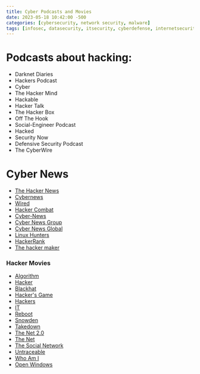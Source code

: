 ```yaml
---
title: Cyber Podcasts and Movies
date: 2023-05-18 10:42:00 -500
categories: [cybersecurity, network security, malware]
tags: [infosec, datasecurity, itsecurity, cyberdefense, internetsecurity] # TAG names should be lowercase
---
```


# Podcasts about hacking:

* Darknet Diaries
* Hackers Podcast
* Cyber
* The Hacker Mind
* Hackable
* Hacker Talk
* The Hacker Box
* Off The Hook
* Social-Engineer Podcast
* Hacked
* Security Now
* Defensive Security Podcast
* The CyberWire

# Cyber News
* [The Hacker News](https://thehackernews.com/)
* [Cybernews](https://cybernews.com/)
* [Wired](https://www.wired.com/)
* [Hacker Combat](https://www.hackercombat.com/)
* [Cyber-News](https://cybernews.cloud/category/security/)
* [Cyber News Group](https://www.cybernewsgroup.co.uk/all-news/)
* [Cyber News Global](https://www.cybernewsgroup.co.uk/all-news/)
* [Linux Hunters](https://www.linuxhunters.com/)
* [HackerRank](https://www.hackerrank.com/blog/)
* [The hacker maker](https://www.thehackermaker.com/)

### Hacker Movies

* [Algorithm](https://www.imdb.com/title/tt3293462/)
* [Hacker](https://www.imdb.com/title/tt3173594/)
* [Blackhat](https://www.imdb.com/title/tt2717822/)
* [Hacker's Game](https://www.imdb.com/title/tt3140724/)
* [Hackers](https://www.imdb.com/title/tt0113243/)
* [IT](https://www.imdb.com/title/tt2679552/)
* [Reboot](https://www.imdb.com/title/tt2090594/)
* [Snowden](https://www.imdb.com/title/tt3774114/)
* [Takedown](https://www.imdb.com/title/tt0159784/)
* [The Net 2.0](https://www.imdb.com/title/tt0449077/)
* [The Net](https://www.imdb.com/title/tt0113957/)
* [The Social Network](https://www.imdb.com/title/tt1285016/)
* [Untraceable](https://www.imdb.com/title/tt0880578/)
* [Who Am I](https://www.imdb.com/title/tt3042408/)
* [Open Windows](https://www.imdb.com/title/tt2409818/)
